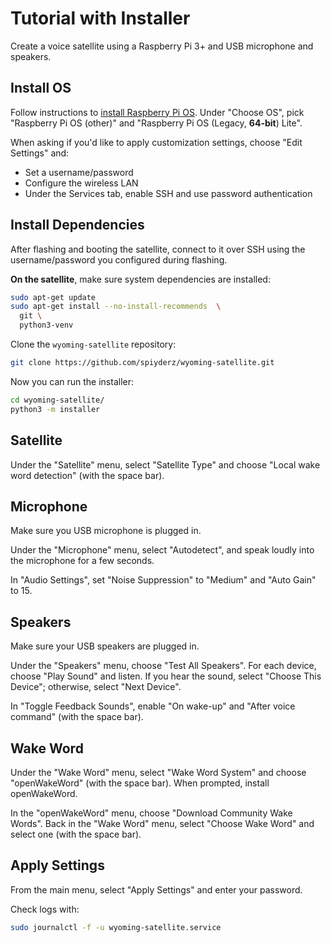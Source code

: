 # Tutorial with Installer

Create a voice satellite using a Raspberry Pi 3+ and USB microphone and speakers.

## Install OS

Follow instructions to [install Raspberry Pi OS](https://www.raspberrypi.com/software/). Under "Choose OS", pick "Raspberry Pi OS (other)" and "Raspberry Pi OS (Legacy, **64-bit**) Lite".

When asking if you'd like to apply customization settings, choose "Edit Settings" and:

* Set a username/password
* Configure the wireless LAN
* Under the Services tab, enable SSH and use password authentication

## Install Dependencies

After flashing and booting the satellite, connect to it over SSH using the username/password you configured during flashing.

**On the satellite**, make sure system dependencies are installed:

```sh
sudo apt-get update
sudo apt-get install --no-install-recommends  \
  git \
  python3-venv
```

Clone the `wyoming-satellite` repository:

```sh
git clone https://github.com/spiyderz/wyoming-satellite.git
```

Now you can run the installer:

```sh
cd wyoming-satellite/
python3 -m installer
```

## Satellite

Under the "Satellite" menu, select "Satellite Type" and choose "Local wake word detection" (with the space bar).

## Microphone

Make sure you USB microphone is plugged in.

Under the "Microphone" menu, select "Autodetect", and speak loudly into the microphone for a few seconds.

In "Audio Settings", set "Noise Suppression" to "Medium" and "Auto Gain" to 15.

## Speakers

Make sure your USB speakers are plugged in.

Under the "Speakers" menu, choose "Test All Speakers". For each device, choose "Play Sound" and listen. If you hear the sound, select "Choose This Device"; otherwise, select "Next Device".

In "Toggle Feedback Sounds", enable "On wake-up" and "After voice command" (with the space bar).

## Wake Word

Under the "Wake Word" menu, select "Wake Word System" and choose "openWakeWord" (with the space bar). When prompted, install openWakeWord.

In the "openWakeWord" menu, choose "Download Community Wake Words". Back in the "Wake Word" menu, select "Choose Wake Word" and select one (with the space bar).

## Apply Settings

From the main menu, select "Apply Settings" and enter your password.

Check logs with:

```sh
sudo journalctl -f -u wyoming-satellite.service
```
